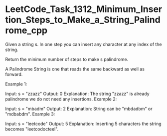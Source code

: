 # LeetCode_Task_1312_Minimum_Insertion_Steps_to_Make_a_String_Palindrome_cpp
Given a string s. In one step you can insert any character at any index of the string.

Return the minimum number of steps to make s palindrome.

A Palindrome String is one that reads the same backward as well as forward.

  

Example 1:

Input: s = "zzazz"
Output: 0
Explanation: The string "zzazz" is already palindrome we do not need any insertions.
Example 2:

Input: s = "mbadm"
Output: 2
Explanation: String can be "mbdadbm" or "mdbabdm".
Example 3:

Input: s = "leetcode"
Output: 5
Explanation: Inserting 5 characters the string becomes "leetcodocteel".
